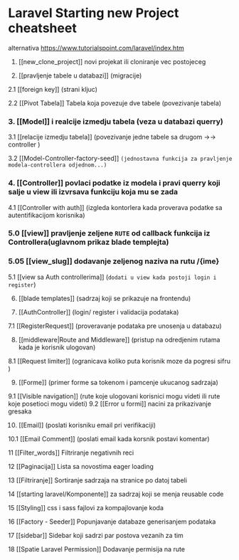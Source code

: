 # Laravel Starting new Project cheatsheet
alternativa https://www.tutorialspoint.com/laravel/index.htm

1. [[new_clone_project]] novi projekat ili cloniranje vec postojeceg

2. [[pravljenje tabele u databazi]]  (migracije)

2.1  [[foreign key]] (strani kljuc)

2.2 [[Pivot Tabela]] Tabela koja povezuje dve tabele (povezivanje tabela)

### 3. [[Model]]  i realcije izmedju tabela (veza u databazi querry)

3.1 [[relacije izmedju tabela]] (povezivanje jedne tabele sa drugom ->-> controller )

3.2 [[Model-Controller-factory-seed]] `(jednostavna funkcija za pravljenje modela-controllera odjednom...)`

### 4. [[Controller]] povlaci podatke iz modela i pravi querry koji salje u view ili izvrsava funkciju koja mu se zada

4.1 [[Controller with auth]] (izgleda kontorlera kada proverava podatke  sa autentifikacijom korisnika)

### 5.0 [[view]]  pravljenje zeljene `RUTE` od callback funkcija iz Controllera(uglavnom prikaz blade templejta)
### 5.05 [[view_slug]] dodavanje zeljenog naziva na rutu /{ime}

5.1 [[view sa Auth controllerima]] (`dodati u view kada postoji login i register`)

6. [[blade templates]] (sadrzaj koji se prikazuje na frontendu)

7. [[AuthController]] (login/ register  i validacija podataka)

7.1 [[RegisterRequest]] (proveravanje podataka pre unosenja u databazu)

8. [[middleware|Route and Middleware]] (pristup na odredjenim rutama kada je korisnik ulogovan)

8.1 [[Request limiter]] (ogranicava koliko puta korisnik moze da pogresi sifru )

9. [[Forme]] (primer forme sa tokenom i pamcenje ukucanog sadrzaja)

9.1 [[Visible navigation]] (rute koje ulogovani korisnici mogu videti ili rute koje posetioci mogu videti)
9.2 [[Error u formi]] nacini za prikazivanje gresaka

10. [[Email]] (poslati korisniku email pri verifikaciji)

10.1 [[Email Comment]] (poslati email kada korsnik postavi komentar)

11  [[Filter_words]] Filtriranje negativnih reci

12 [[Paginacija]] Lista sa novostima eager loading

13 [[Filtriranje]] Sortiranje sadrzaja na stranice po datoj tabeli

14 [[starting laravel/Komponente]] za sadrzaj koji se menja reusable code

15 [[Styling]] css i sass fajlovi za kompajlovanje koda 

16 [[Factory - Seeder]] Popunjavanje databaze generisanjem podataka  

17 [[sidebar]] Sidebar koji sadrzi par postova vezanih za tim

18 [[Spatie Laravel Permission]] Dodavanje permisija na rute